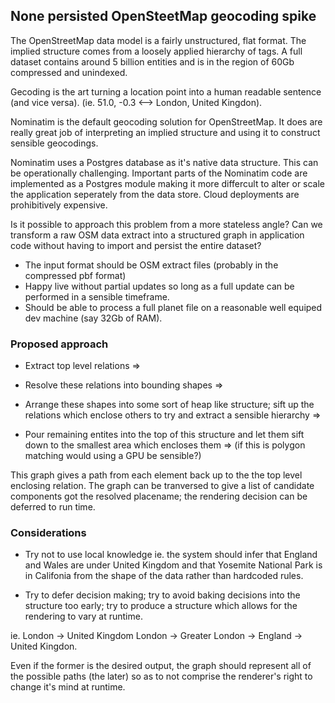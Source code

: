 ## None persisted OpenSteetMap geocoding spike

The OpenStreetMap data model is a fairly unstructured, flat format.
The implied structure comes from a loosely applied hierarchy of tags.
A full dataset contains around 5 billion entities and is in the region of 60Gb compressed and unindexed.

Gecoding is the art turning a location point into a human readable sentence (and vice versa).
(ie. 51.0, -0.3 <--> London, United Kingdon).

Nominatim is the default geocoding solution for OpenStreetMap.
It does are really great job of interpreting an implied structure and using it to construct sensible geocodings.

Nominatim uses a Postgres database as it's native data structure.
This can be operationally challenging. Important parts of the Nominatim code are implemented as a
Postgres module making it more differcult to alter or scale the application seperately from the data store.
Cloud deployments are prohibitively expensive.

Is it possible to approach this problem from a more stateless angle?
Can we transform a raw OSM data extract into a structured graph in application code without
having to import and persist the entire dataset?

- The input format should be OSM extract files (probably in the compressed pbf format)
- Happy live without partial updates so long as a full update can be performed in a sensible timeframe.
- Should be able to process a full planet file on a reasonable well equiped dev machine (say 32Gb of RAM).


### Proposed approach

- Extract top level relations =>

- Resolve these relations into bounding shapes =>

- Arrange these shapes into some sort of heap like structure; sift up the relations which enclose others to
try and extract a sensible hierarchy =>

- Pour remaining entites into the top of this structure and let them sift down to the smallest area which encloses them =>
(if this is polygon matching would using a GPU be sensible?)

This graph gives a path from each element back up to the the top level enclosing relation.
The graph can be tranversed to give a list of candidate components got the resolved placename;
the rendering decision can be deferred to run time.


### Considerations

- Try not to use local knowledge
ie. the system should infer that England and Wales are under United Kingdom and that Yosemite National Park is in Califonia from
the shape of the data rather than hardcoded rules.

- Try to defer decision making; try to avoid baking decisions into the structure too early; try to produce a
structure which allows for the rendering to vary at runtime.

ie.
London -> United Kingdom
London -> Greater London -> England -> United Kingdon.

Even if the former is the desired output, the graph should represent all of the possible paths (the later)
so as to not comprise the renderer's right to change it's mind at runtime.
